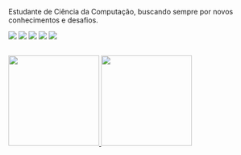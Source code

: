 Estudante de Ciência da Computação, buscando sempre por novos conhecimentos e desafios.

<div> 
  <a href="https://www.linkedin.com/in/alelimasilva/" target="_blank"><img src="https://img.shields.io/badge/-LinkedIn-%230077B5?style=for-the-badge&logo=linkedin&logoColor=white" target="_blank"></a> 
  <a href = "mailto:alexandrealima10@gmail.com"><img src="https://img.shields.io/badge/-Gmail-%23333?style=for-the-badge&logo=gmail&logoColor=white" target="_blank"></a>
  <a href = "mailto:alexandrealima@hotmail.com"><img src="https://img.shields.io/badge/Microsoft_Outlook-0078D4?style=for-the-badge&logo=microsoft-outlook&logoColor=white" target="_blank"></a>
  <a href="https://t.me/alelimasilva" target="_blank"><img src="https://img.shields.io/badge/Telegram-2CA5E0?style=for-the-badge&logo=telegram&logoColor=white" target="_blank"></a>
 <a href="https://instagram.com/alelimasilva10" target="_blank"><img src="https://img.shields.io/badge/-Instagram-%23E4405F?style=for-the-badge&logo=instagram&logoColor=white" target="_blank"></a>  
</div>

##

<div align="left">
  <a href="https://github.com/alelimasilva">
  <img height="180em" src="https://github-readme-stats.vercel.app/api/top-langs/?username=alelimasilva&layout=compact&langs_count=9&theme=dark"/>
  <img height="180em" src="https://github-readme-stats.vercel.app/api?username=alelimasilva&hide_rank=true&show_icons=true&count_private=true&theme=dark"/>

</div>
  
  
  ##
 

